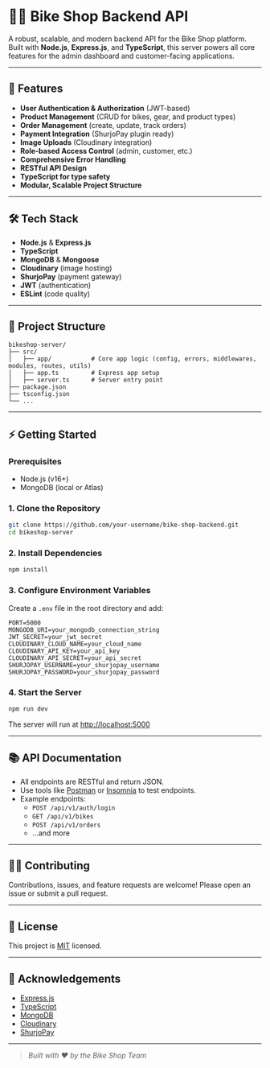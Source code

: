 # 🚴‍♂️ Bike Shop Backend API

A robust, scalable, and modern backend API for the Bike Shop platform. Built with **Node.js**, **Express.js**, and **TypeScript**, this server powers all core features for the admin dashboard and customer-facing applications.

---

## 🚀 Features

- **User Authentication & Authorization** (JWT-based)
- **Product Management** (CRUD for bikes, gear, and product types)
- **Order Management** (create, update, track orders)
- **Payment Integration** (ShurjoPay plugin ready)
- **Image Uploads** (Cloudinary integration)
- **Role-based Access Control** (admin, customer, etc.)
- **Comprehensive Error Handling**
- **RESTful API Design**
- **TypeScript for type safety**
- **Modular, Scalable Project Structure**

---

## 🛠️ Tech Stack

- **Node.js** & **Express.js**
- **TypeScript**
- **MongoDB** & **Mongoose**
- **Cloudinary** (image hosting)
- **ShurjoPay** (payment gateway)
- **JWT** (authentication)
- **ESLint** (code quality)

---

## 📁 Project Structure

```
bikeshop-server/
├── src/
│   ├── app/           # Core app logic (config, errors, middlewares, modules, routes, utils)
│   ├── app.ts         # Express app setup
│   ├── server.ts      # Server entry point
├── package.json
├── tsconfig.json
└── ...
```

---

## ⚡ Getting Started

### Prerequisites
- Node.js (v16+)
- MongoDB (local or Atlas)

### 1. Clone the Repository
```bash
git clone https://github.com/your-username/bike-shop-backend.git
cd bikeshop-server
```

### 2. Install Dependencies
```bash
npm install
```

### 3. Configure Environment Variables
Create a `.env` file in the root directory and add:
```env
PORT=5000
MONGODB_URI=your_mongodb_connection_string
JWT_SECRET=your_jwt_secret
CLOUDINARY_CLOUD_NAME=your_cloud_name
CLOUDINARY_API_KEY=your_api_key
CLOUDINARY_API_SECRET=your_api_secret
SHURJOPAY_USERNAME=your_shurjopay_username
SHURJOPAY_PASSWORD=your_shurjopay_password
```

### 4. Start the Server
```bash
npm run dev
```

The server will run at [http://localhost:5000](http://localhost:5000)

---

## 📚 API Documentation

- All endpoints are RESTful and return JSON.
- Use tools like [Postman](https://www.postman.com/) or [Insomnia](https://insomnia.rest/) to test endpoints.
- Example endpoints:
  - `POST /api/v1/auth/login`
  - `GET /api/v1/bikes`
  - `POST /api/v1/orders`
  - ...and more

---

## 🧑‍💻 Contributing

Contributions, issues, and feature requests are welcome! Please open an issue or submit a pull request.

---

## 📄 License

This project is [MIT](LICENSE) licensed.

---

## 🙏 Acknowledgements

- [Express.js](https://expressjs.com/)
- [TypeScript](https://www.typescriptlang.org/)
- [MongoDB](https://www.mongodb.com/)
- [Cloudinary](https://cloudinary.com/)
- [ShurjoPay](https://shurjopay.com.bd/)

---

> _Built with ❤️ by the Bike Shop Team_
